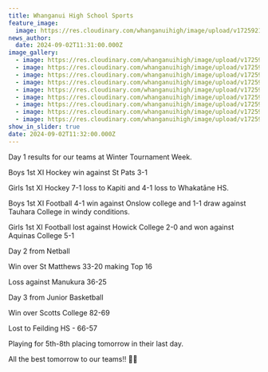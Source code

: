 ```yaml
---
title: Whanganui High School Sports
feature_image:
  image: https://res.cloudinary.com/whanganuihigh/image/upload/v1725921794/News/Tourn.jpg
news_author:
  date: 2024-09-02T11:31:00.000Z
image_gallery:
  - image: https://res.cloudinary.com/whanganuihigh/image/upload/v1725921976/News/Tourn2.jpg
  - image: https://res.cloudinary.com/whanganuihigh/image/upload/v1725921976/News/Tourn1.jpg
  - image: https://res.cloudinary.com/whanganuihigh/image/upload/v1725921976/News/Tourn3.jpg
  - image: https://res.cloudinary.com/whanganuihigh/image/upload/v1725921977/News/Tourn5.jpg
  - image: https://res.cloudinary.com/whanganuihigh/image/upload/v1725921977/News/Tourn4.jpg
  - image: https://res.cloudinary.com/whanganuihigh/image/upload/v1725921977/News/Tourn6.jpg
  - image: https://res.cloudinary.com/whanganuihigh/image/upload/v1725921978/News/Tourn7.jpg
  - image: https://res.cloudinary.com/whanganuihigh/image/upload/v1725921978/News/Tourn8.jpg
  - image: https://res.cloudinary.com/whanganuihigh/image/upload/v1725921979/News/Tourn9.jpg
show_in_slider: true
date: 2024-09-02T11:32:00.000Z
---
```

Day 1 results for our teams at Winter Tournament Week. 

Boys 1st XI Hockey win against St Pats 3-1 

Girls 1st XI Hockey 7-1 loss to Kapiti and 4-1 loss to Whakatāne HS. 

Boys 1st XI Football 4-1 win against Onslow college and 1-1 draw against Tauhara College in windy conditions. 

Girls 1st XI Football lost against Howick College 2-0 and won against Aquinas College 5-1 

Day 2 from Netball 

Win over St Matthews 33-20 making Top 16

Loss against Manukura 36-25 

Day 3 from Junior Basketball 

Win over Scotts College 82-69 

Lost to Feilding HS - 66-57 

Playing for 5th-8th placing tomorrow in their last day. 

All the best tomorrow to our teams!! 💚💛
